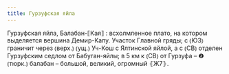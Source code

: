 ```yaml
---
title: Гурзуфская яйла
---
```


Гурзуфская яйла, Балабан-⟦Кая⟧
: всхолмленное плато, на котором выделяется вершина Демир-Капу. Участок Главной гряды; с ⦅ЮЗ⦆ граничит через ⦅верх.⦆ ⦅ущ.⦆ Уч-Кош с Ялтинской яйлой, а с ⦅СВ⦆ отделен Гурзуфским седлом от Бабуган-яйлы; в 5 км к ⦅СВ⦆ от Гурзуфа – ❷ ⦅тюрк.⦆ балабан – большой, великий, огромный ⦃Ж7⦄.
